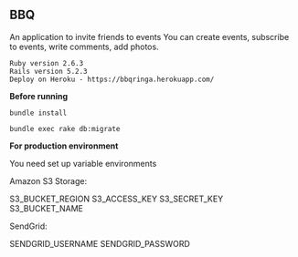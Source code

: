 ## BBQ

An application to invite friends to events
You can create events, subscribe to events, write comments, add photos.

    Ruby version 2.6.3
    Rails version 5.2.3
    Deploy on Heroku - https://bbqringa.herokuapp.com/
    
**Before running**

`bundle install`

`bundle exec rake db:migrate`

**For production environment**

You need set up variable environments

Amazon S3 Storage:

S3_BUCKET_REGION
S3_ACCESS_KEY
S3_SECRET_KEY
S3_BUCKET_NAME

SendGrid:

SENDGRID_USERNAME
SENDGRID_PASSWORD
